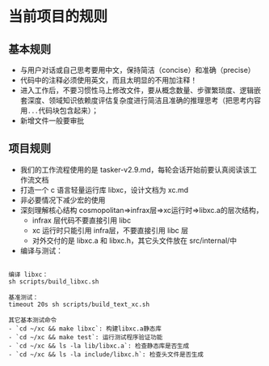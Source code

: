# 当前项目的规则

## 基本规则

- 与用户对话或自己思考要用中文，保持简洁（concise）和准确（precise）
- 代码中的注释必须使用英文，而且太明显的不用加注释！
- 进入工作后，不要习惯性马上修改文件，要从概念数量、步骤繁琐度、逻辑嵌套深度、领域知识依赖度评估复杂度进行简洁且准确的推理思考（把思考内容用```...```代码块包含起来）；
- 新增文件一般要审批

## 项目规则

- 我们的工作流程使用的是 tasker-v2.9.md，每轮会话开始前要认真阅读该工作流文档
- 打造一个 c 语言轻量运行库 libxc，设计文档为 xc.md
- 非必要情况下减少宏的使用
- 深刻理解核心结构 cosmopolitan=>infrax层=>xc运行时=>libxc.a的层次结构，
  - infrax 层代码不要直接引用 libc
  - xc 运行时只能引用 infra层，不要直接引用 libc 层
  - 对外交付的是 libxc.a 和 libxc.h，其它头文件放在 src/internal/中
- 编译与测试：
```

编译 libxc：
sh scripts/build_libxc.sh

基准测试：
timeout 20s sh scripts/build_text_xc.sh

其它基本测试命令
- `cd ~/xc && make libxc`: 构建libxc.a静态库
- `cd ~/xc && make test`: 运行测试程序验证功能
- `cd ~/xc && ls -la lib/libxc.a`: 检查静态库是否生成
- `cd ~/xc && ls -la include/libxc.h`: 检查头文件是否生成
```
    
